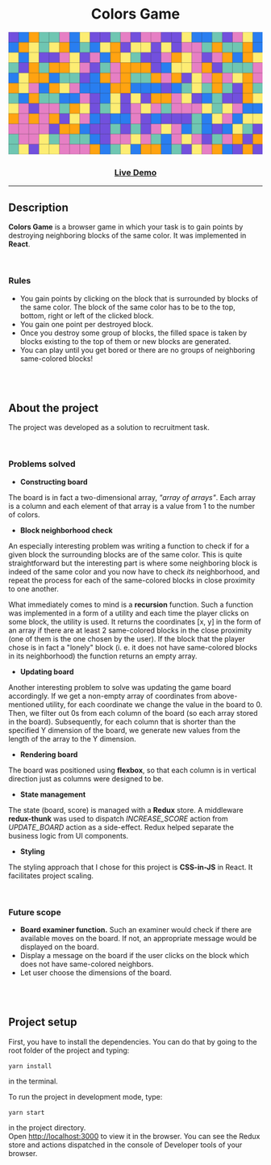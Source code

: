 <h1 align="center">Colors Game</h1>
<img src="src/assets/images/application.png" />
<h3 align="center"><a href="https://weronikaolejniczak.github.io/colors-game/" target="_blank" rel="noopener noreferrer">Live Demo</a></h3>

---

## Description

**Colors Game** is a browser game in which your task is to gain points by destroying neighboring blocks of the same color. It was implemented in **React**.

</br>

### Rules

- You gain points by clicking on the block that is surrounded by blocks of the same color. The block of the same color has to be to the top, bottom, right or left of the clicked block.
- You gain one point per destroyed block.
- Once you destroy some group of blocks, the filled space is taken by blocks existing to the top of them or new blocks are generated.
- You can play until you get bored or there are no groups of neighboring same-colored blocks!

</br></br>

## About the project

The project was developed as a solution to recruitment task.

</br>

### Problems solved

- **Constructing board**

The board is in fact a two-dimensional array, *"array of arrays"*. Each array is a column and each element of that array is a value from 1 to the number of colors.

- **Block neighborhood check**

An especially interesting problem was writing a function to check if for a given block the surrounding blocks are of the same color. This is quite straightforward but the interesting part is where some neighboring block is indeed of the same color and you now have to check *its* neighborhood, and repeat the process for each of the same-colored blocks in close proximity to one another.

What immediately comes to mind is a **recursion** function. Such a function was implemented in a form of a utility and each time the player clicks on some block, the utility is used. It returns the coordinates [x, y] in the form of an array if there are at least 2 same-colored blocks in the close proximity (one of them is the one chosen by the user). If the block that the player chose is in fact a "lonely" block (i. e. it does not have same-colored blocks in its neighborhood) the function returns an empty array.

- **Updating board**

Another interesting problem to solve was updating the game board accordingly. If we get a non-empty array of coordinates from above-mentioned utility, for each coordinate we change the value in the board to 0. Then, we filter out 0s from each column of the board (so each array stored in the board). Subsequently, for each column that is shorter than the specified Y dimension of the board, we generate new values from the length of the array to the Y dimension.

- **Rendering board**

The board was positioned using **flexbox**, so that each column is in vertical direction just as columns were designed to be.

- **State management**

The state (board, score) is managed with a **Redux** store. A middleware **redux-thunk** was used to dispatch *INCREASE_SCORE* action from *UPDATE_BOARD* action as a side-effect. Redux helped separate the business logic from UI components.

- **Styling**

The styling approach that I chose for this project is **CSS-in-JS** in React. It facilitates project scaling.

</br>

### Future scope

- **Board examiner function.** Such an examiner would check if there are available moves on the board. If not, an appropriate message would be displayed on the board.
- Display a message on the board if the user clicks on the block which does not have same-colored neighbors.
- Let user choose the dimensions of the board.

</br></br>

## Project setup

First, you have to install the dependencies. You can do that by going to the root folder of the project and typing:

    yarn install

in the terminal.

To run the project in development mode, type:

    yarn start

in the project directory.<br />
Open [http://localhost:3000](http://localhost:3000) to view it in the browser. You can see the Redux store and actions dispatched in the console of Developer tools of your browser.
